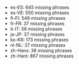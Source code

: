- es-ES: 645 missing phrases
- es-VE: 550 missing phrases
- fi-FI: 546 missing phrases
- fr-FR: 37 missing phrases
- it-IT: 56 missing phrases
- ja-JP: 37 missing phrases
- ko-KR: 173 missing phrases
- nl-NL: 37 missing phrases
- zh-Hans: 38 missing phrases
- zh-Hant: 867 missing phrases
